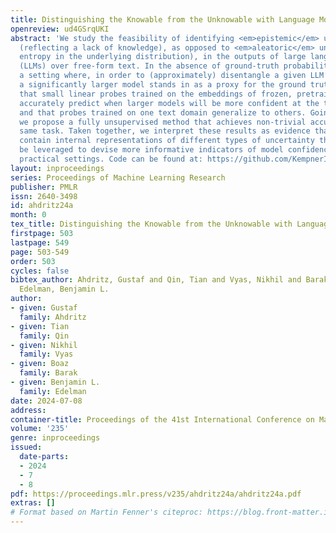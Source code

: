 ```yaml
---
title: Distinguishing the Knowable from the Unknowable with Language Models
openreview: ud4GSrqUKI
abstract: 'We study the feasibility of identifying <em>epistemic</em> uncertainty
  (reflecting a lack of knowledge), as opposed to <em>aleatoric</em> uncertainty (reflecting
  entropy in the underlying distribution), in the outputs of large language models
  (LLMs) over free-form text. In the absence of ground-truth probabilities, we explore
  a setting where, in order to (approximately) disentangle a given LLM’s uncertainty,
  a significantly larger model stands in as a proxy for the ground truth. We show
  that small linear probes trained on the embeddings of frozen, pretrained models
  accurately predict when larger models will be more confident at the token level
  and that probes trained on one text domain generalize to others. Going further,
  we propose a fully unsupervised method that achieves non-trivial accuracy on the
  same task. Taken together, we interpret these results as evidence that LLMs naturally
  contain internal representations of different types of uncertainty that could potentially
  be leveraged to devise more informative indicators of model confidence in diverse
  practical settings. Code can be found at: https://github.com/KempnerInstitute/llm_uncertainty'
layout: inproceedings
series: Proceedings of Machine Learning Research
publisher: PMLR
issn: 2640-3498
id: ahdritz24a
month: 0
tex_title: Distinguishing the Knowable from the Unknowable with Language Models
firstpage: 503
lastpage: 549
page: 503-549
order: 503
cycles: false
bibtex_author: Ahdritz, Gustaf and Qin, Tian and Vyas, Nikhil and Barak, Boaz and
  Edelman, Benjamin L.
author:
- given: Gustaf
  family: Ahdritz
- given: Tian
  family: Qin
- given: Nikhil
  family: Vyas
- given: Boaz
  family: Barak
- given: Benjamin L.
  family: Edelman
date: 2024-07-08
address:
container-title: Proceedings of the 41st International Conference on Machine Learning
volume: '235'
genre: inproceedings
issued:
  date-parts:
  - 2024
  - 7
  - 8
pdf: https://proceedings.mlr.press/v235/ahdritz24a/ahdritz24a.pdf
extras: []
# Format based on Martin Fenner's citeproc: https://blog.front-matter.io/posts/citeproc-yaml-for-bibliographies/
---
```

